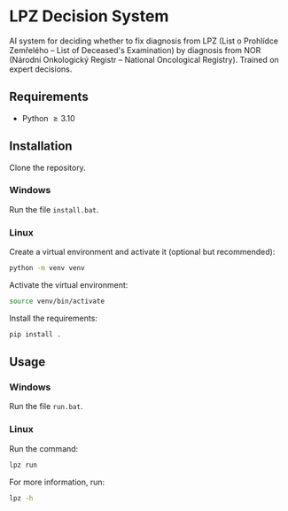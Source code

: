 # LPZ Decision System
AI system for deciding whether to fix diagnosis from LPZ (List o Prohlídce Zemřelého – List of Deceased's Examination) by diagnosis from NOR (Národní Onkologický Registr – National Oncological Registry). 
Trained on expert decisions.

## Requirements
- Python $\ge 3.10$

## Installation
Clone the repository.

### Windows
Run the file `install.bat`.

### Linux
Create a virtual environment and activate it (optional but recommended):
```bash
python -m venv venv
```

Activate the virtual environment:
```bash
source venv/bin/activate
```

Install the requirements:
```bash
pip install .
```

## Usage

### Windows
Run the file `run.bat`.

### Linux
Run the command:
```bash
lpz run
```
For more information, run:
```bash
lpz -h
```